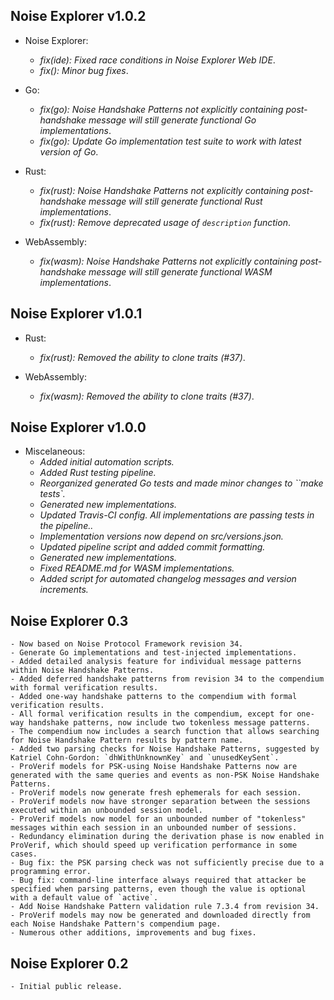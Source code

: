 ## Noise Explorer v1.0.2
- Noise Explorer:
	- _fix(ide): Fixed race conditions in Noise Explorer Web IDE_.
	- _fix(): Minor bug fixes_.
	
- Go:
	- _fix(go): Noise Handshake Patterns not explicitly containing post-handshake message will still generate functional Go implementations_.
	- _fix(go): Update Go implementation test suite to work with latest version of Go_.

- Rust:
	- _fix(rust): Noise Handshake Patterns not explicitly containing post-handshake message will still generate functional Rust implementations_.
	- _fix(rust): Remove deprecated usage of `description` function_.

- WebAssembly:
	- _fix(wasm): Noise Handshake Patterns not explicitly containing post-handshake message will still generate functional WASM implementations_.
## Noise Explorer v1.0.1
- Rust:
	- _fix(rust): Removed the ability to clone traits (#37)_.

- WebAssembly:
	- _fix(wasm): Removed the ability to clone traits (#37)_.
## Noise Explorer v1.0.0
- Miscelaneous:
	- _Added initial automation scripts._
	- _Added Rust testing pipeline._
	- _Reorganized generated Go tests and made minor changes to ``make tests`._
	- _Generated new implementations._
	- _Updated Travis-CI config. All implementations are passing tests in the pipeline.._
	- _Implementation versions now depend on src/versions.json._
	- _Updated pipeline script and added commit formatting._
	- _Generated new implementations._
	- _Fixed README.md for WASM implementations._
	- _Added script for automated changelog messages and version increments._
## Noise Explorer 0.3
	- Now based on Noise Protocol Framework revision 34.
	- Generate Go implementations and test-injected implementations.
	- Added detailed analysis feature for individual message patterns within Noise Handshake Patterns.
	- Added deferred handshake patterns from revision 34 to the compendium with formal verification results.
	- Added one-way handshake patterns to the compendium with formal verification results.
	- All formal verification results in the compendium, except for one-way handshake patterns, now include two tokenless message patterns.
	- The compendium now includes a search function that allows searching for Noise Handshake Pattern results by pattern name.
	- Added two parsing checks for Noise Handshake Patterns, suggested by Katriel Cohn-Gordon: `dhWithUnknownKey` and `unusedKeySent`.
	- ProVerif models for PSK-using Noise Handshake Patterns now are generated with the same queries and events as non-PSK Noise Handshake Patterns.
	- ProVerif models now generate fresh ephemerals for each session.
	- ProVerif models now have stronger separation between the sessions executed within an unbounded session model.
	- ProVerif models now model for an unbounded number of "tokenless" messages within each session in an unbounded number of sessions.
	- Redundancy elimination during the derivation phase is now enabled in ProVerif, which should speed up verification performance in some cases.
	- Bug fix: the PSK parsing check was not sufficiently precise due to a programming error.
	- Bug fix: command-line interface always required that attacker be specified when parsing patterns, even though the value is optional with a default value of `active`.
	- Add Noise Handshake Pattern validation rule 7.3.4 from revision 34.
	- ProVerif models may now be generated and downloaded directly from each Noise Handshake Pattern's compendium page.
	- Numerous other additions, improvements and bug fixes.

## Noise Explorer 0.2
	- Initial public release.